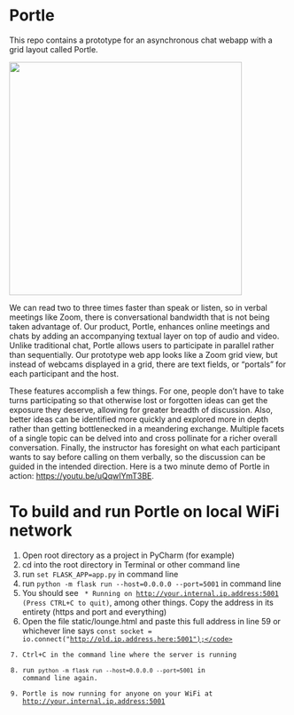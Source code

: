 # Portle
This repo contains a prototype for an asynchronous chat webapp with a grid layout called Portle.

<img src="https://images.squarespace-cdn.com/content/v1/5b982331af20968d866b39a3/77b80c4d-739f-4811-b26d-c4398d9d904d/demo.png?format=2500w" data-canonical-src="https://gyazo.com/eb5c5741b6a9a16c692170a41a49c858.png" height="420" />

We can read two to three times faster than speak or listen, so in verbal meetings like Zoom, there is conversational bandwidth that is not being taken advantage of. Our product, Portle, enhances online meetings and chats  by adding an accompanying textual layer on top of audio and video. Unlike traditional chat, Portle allows users to participate in parallel rather than sequentially. Our prototype web app looks like a Zoom grid view, but instead of webcams displayed in a grid, there are text fields, or “portals” for each participant and the host. 

<!-- Each user can type or dictate text into their portal and the instructor can also highlight portals to draw attention to them. We also have Focus Mode, where only instructor-selected portals are visible to the participants. For groups of twenty and over, Faction Mode splits the participants into subgroups of 3-7 that share a portal. -->

These features accomplish a few things. For one, people don’t have to take turns participating so that otherwise lost or forgotten ideas can get the exposure they deserve, allowing for greater breadth of discussion. Also, better ideas can be identified more quickly and explored more in depth rather than getting bottlenecked in a meandering exchange. Multiple facets of a single topic can be delved into and cross pollinate for a richer overall conversation. Finally, the instructor has foresight on what each participant wants to say before calling on them verbally, so the discussion can be guided in the intended direction. Here is a two minute demo of Portle in action: https://youtu.be/uQqwIYmT3BE.

# To build and run Portle on local WiFi network
1. Open root directory as a project in PyCharm (for example)
2. cd into the root directory in Terminal or other command line
3. run <code>set FLASK_APP=app.py</code> in command line
4. run <code>python -m flask run --host=0.0.0.0 --port=5001</code> in command line
5. You should see <code> * Running on http://your.internal.ip.address:5001 (Press CTRL+C to quit)</code>, among other things. Copy the address in its entirety (https and port and everything)
6. Open the file static/lounge.html and paste this full address in line 59 or whichever line says <code>const socket = io.connect("http://old.ip.address.here:5001");</code>
7. Ctrl+C in the command line where the server is running
8. run <code>python -m flask run --host=0.0.0.0 --port=5001</code> in command line again.
9. Portle is now running for anyone on your WiFi at http://your.internal.ip.address:5001
